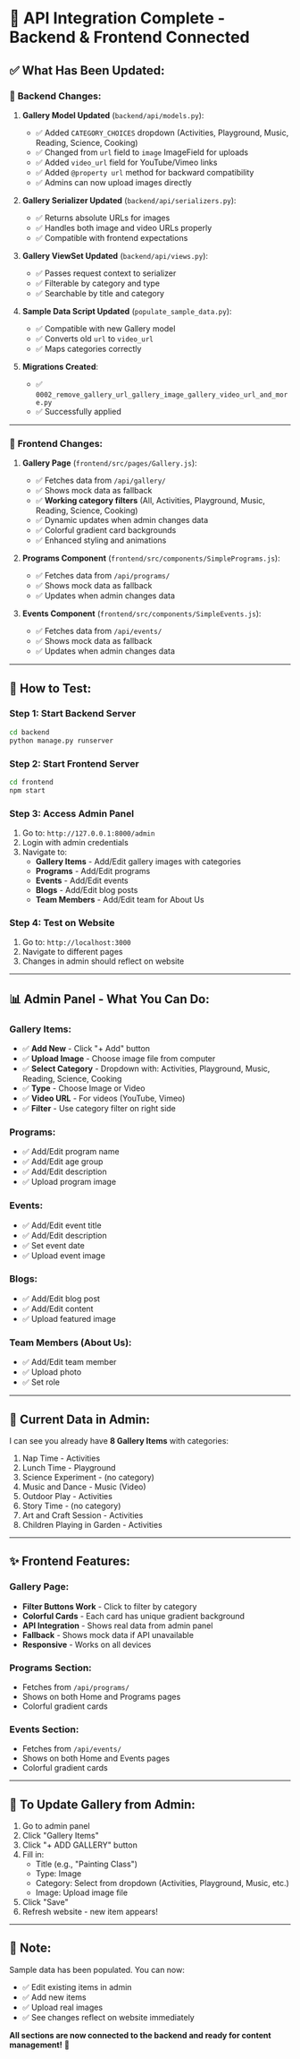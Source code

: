 # 🔗 API Integration Complete - Backend & Frontend Connected

## ✅ **What Has Been Updated:**

### 🎯 **Backend Changes:**

1. **Gallery Model Updated** (`backend/api/models.py`):
   - ✅ Added `CATEGORY_CHOICES` dropdown (Activities, Playground, Music, Reading, Science, Cooking)
   - ✅ Changed from `url` field to `image` ImageField for uploads
   - ✅ Added `video_url` field for YouTube/Vimeo links
   - ✅ Added `@property url` method for backward compatibility
   - ✅ Admins can now upload images directly

2. **Gallery Serializer Updated** (`backend/api/serializers.py`):
   - ✅ Returns absolute URLs for images
   - ✅ Handles both image and video URLs properly
   - ✅ Compatible with frontend expectations

3. **Gallery ViewSet Updated** (`backend/api/views.py`):
   - ✅ Passes request context to serializer
   - ✅ Filterable by category and type
   - ✅ Searchable by title and category

4. **Sample Data Script Updated** (`populate_sample_data.py`):
   - ✅ Compatible with new Gallery model
   - ✅ Converts old `url` to `video_url`
   - ✅ Maps categories correctly

5. **Migrations Created**:
   - ✅ `0002_remove_gallery_url_gallery_image_gallery_video_url_and_more.py`
   - ✅ Successfully applied

---

### 🎨 **Frontend Changes:**

1. **Gallery Page** (`frontend/src/pages/Gallery.js`):
   - ✅ Fetches data from `/api/gallery/`
   - ✅ Shows mock data as fallback
   - ✅ **Working category filters** (All, Activities, Playground, Music, Reading, Science, Cooking)
   - ✅ Dynamic updates when admin changes data
   - ✅ Colorful gradient card backgrounds
   - ✅ Enhanced styling and animations

2. **Programs Component** (`frontend/src/components/SimplePrograms.js`):
   - ✅ Fetches data from `/api/programs/`
   - ✅ Shows mock data as fallback
   - ✅ Updates when admin changes data

3. **Events Component** (`frontend/src/components/SimpleEvents.js`):
   - ✅ Fetches data from `/api/events/`
   - ✅ Shows mock data as fallback
   - ✅ Updates when admin changes data

---

## 🚀 **How to Test:**

### Step 1: Start Backend Server
```bash
cd backend
python manage.py runserver
```

### Step 2: Start Frontend Server
```bash
cd frontend
npm start
```

### Step 3: Access Admin Panel
1. Go to: `http://127.0.0.1:8000/admin`
2. Login with admin credentials
3. Navigate to:
   - **Gallery Items** - Add/Edit gallery images with categories
   - **Programs** - Add/Edit programs
   - **Events** - Add/Edit events
   - **Blogs** - Add/Edit blog posts
   - **Team Members** - Add/Edit team for About Us

### Step 4: Test on Website
1. Go to: `http://localhost:3000`
2. Navigate to different pages
3. Changes in admin should reflect on website

---

## 📊 **Admin Panel - What You Can Do:**

### **Gallery Items:**
- ✅ **Add New** - Click "+ Add" button
- ✅ **Upload Image** - Choose image file from computer
- ✅ **Select Category** - Dropdown with: Activities, Playground, Music, Reading, Science, Cooking
- ✅ **Type** - Choose Image or Video
- ✅ **Video URL** - For videos (YouTube, Vimeo)
- ✅ **Filter** - Use category filter on right side

### **Programs:**
- ✅ Add/Edit program name
- ✅ Add/Edit age group
- ✅ Add/Edit description
- ✅ Upload program image

### **Events:**
- ✅ Add/Edit event title
- ✅ Add/Edit description
- ✅ Set event date
- ✅ Upload event image

### **Blogs:**
- ✅ Add/Edit blog post
- ✅ Add/Edit content
- ✅ Upload featured image

### **Team Members (About Us):**
- ✅ Add/Edit team member
- ✅ Upload photo
- ✅ Set role

---

## 🎯 **Current Data in Admin:**

I can see you already have **8 Gallery Items** with categories:
1. Nap Time - Activities
2. Lunch Time - Playground  
3. Science Experiment - (no category)
4. Music and Dance - Music (Video)
5. Outdoor Play - Activities
6. Story Time - (no category)
7. Art and Craft Session - Activities
8. Children Playing in Garden - Activities

---

## ✨ **Frontend Features:**

### **Gallery Page:**
- **Filter Buttons Work** - Click to filter by category
- **Colorful Cards** - Each card has unique gradient background
- **API Integration** - Shows real data from admin panel
- **Fallback** - Shows mock data if API unavailable
- **Responsive** - Works on all devices

### **Programs Section:**
- Fetches from `/api/programs/`
- Shows on both Home and Programs pages
- Colorful gradient cards

### **Events Section:**
- Fetches from `/api/events/`
- Shows on both Home and Events pages
- Colorful gradient cards

---

## 🔧 **To Update Gallery from Admin:**

1. Go to admin panel
2. Click "Gallery Items"
3. Click "+ ADD GALLERY" button
4. Fill in:
   - Title (e.g., "Painting Class")
   - Type: Image
   - Category: Select from dropdown (Activities, Playground, Music, etc.)
   - Image: Upload image file
5. Click "Save"
6. Refresh website - new item appears!

---

## 📝 **Note:**

Sample data has been populated. You can now:
- ✅ Edit existing items in admin
- ✅ Add new items
- ✅ Upload real images
- ✅ See changes reflect on website immediately

**All sections are now connected to the backend and ready for content management!** 🎉

